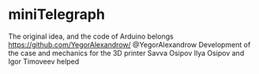 # miniTelegraph

The original idea, and the code of Arduino belongs https://github.com/YegorAlexandrow/ @YegorAlexandrow
Development of the case and mechanics for the 3D printer Savva Osipov
Ilya Osipov and Igor Timoveev helped
